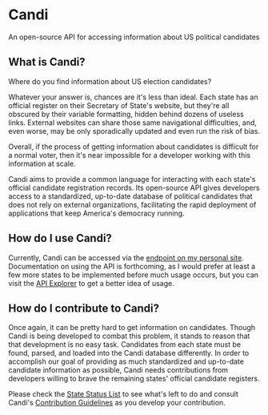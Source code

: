 # Candi
An open-source API for accessing information about US political candidates

## What is Candi?

Where do you find information about US election candidates?

Whatever your answer is, chances are it's less than ideal. Each state has an official register on their Secretary of State's website, but they're all obscured by their variable formatting, hidden behind dozens of useless links. External websites can share those same navigational difficulties, and, even worse, may be only sporadically updated and even run the risk of bias.

Overall, if the process of getting information about candidates is difficult for a normal voter, then it's near impossible for a developer working with this information at scale.

Candi aims to provide a common language for interacting with each state's official candidate registration records. Its open-source API gives developers access to a standardized, up-to-date database of political candidates that does not rely on external organizations, facilitating the rapid deployment of applications that keep America's democracy running.

## How do I use Candi?

Currently, Candi can be accessed via the [endpoint on my personal site](http://sam-holloway.com/candi/). Documentation on using the API is forthcoming, as I would prefer at least a few more states to be implemented before much usage occurs, but you can visit the [API Explorer](http://sam-holloway.com/candi/explorer/) to get a better idea of usage.

## How do I contribute to Candi?

Once again, it can be pretty hard to get information on candidates. Though Candi is being developed to combat this problem, it stands to reason that that development is no easy task. Candidates from each state must be found, parsed, and loaded into the Candi database differently. In order to accomplish our goal of providing as much standardized and up-to-date candidate information as possible, Candi needs contributions from developers willing to brave the remaining states' official candidate registers.

Please check the [State Status List](state_status_list.md) to see what's left to do and consult Candi's [Contribution Guidelines](contribution_guidelines.md) as you develop your contribution.